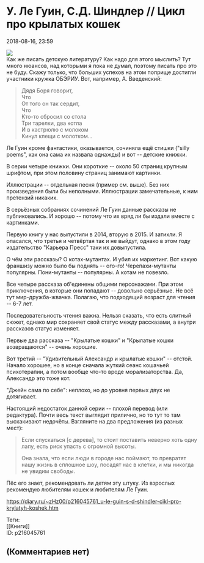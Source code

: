 У. Ле Гуин, С.Д. Шиндлер // Цикл про крылатых кошек
===================================================

  
2018-08-16, 23:59  
   
   [![](https://i.imgur.com/cZlDsGll.jpg)](https://i.imgur.com/cZlDsGl.jpg)     
 Как же писать детскую литературу? Как надо для этого мыслить? Тут много нюансов, над которыми я пока не думал, поэтому писать про это не буду. Скажу только, что больших успехов на этом поприще достигли участники кружка ОБЭРИУ. Вот, например, А. Введенский:   
   
 
>  Дядя Боря говорит,   
>  Что   
>  От того он так сердит,   
>  Что   
>  Кто-то сбросил со стола   
>  Три тарелки, два котла   
>  И в кастрюлю с молоком   
>  Кинул клещи с молотком... 

   
 Ле Гуин кроме фантастики, оказывается, сочиняла ещё стишки ("silly poems", как она сама их назвала однажды) и вот -- детские книжки.   
   
 В серии четыре книжки. Они короткие -- около 50 страниц крупным шрифтом, при этом половину страниц занимают картинки.   
   
 Иллюстрации -- отдельная песня (пример см. выше). Без них произведения были бы неполными. Иллюстрации замечательные, к ним претензий никаких.   
   
 В серьёзных собраниях сочинений Ле Гуин данные рассказы не публиковались. И хорошо -- потому что их вряд ли бы издали вместе с картинками.   
   
 Первую книгу у нас выпустили в 2014, вторую в 2015. И затихли. Я опасался, что третья и четвёртая так и не выйдут, однако в этом году издательство "Карьера Пресс" таки их довыпустила.   
   
 О чём эти рассказы? О котах-мутантах. И убил их маркетинг. Вот какую франшизу можно было бы поднять -- ого-го! Черепахи-мутанты популярны. Пони-мутанты -- популярны. А котам не повезло.   
   
 Все четыре рассказа об'единены общими персонажами. При этом приключения, в которые они попадают -- довольно серьёзные. Не всё тут мир-дружба-жвачка. Полагаю, что подходящий возраст для чтения -- 6-7 лет.   
   
 Последовательность чтения важна. Нельзя сказать, что есть слитный сюжет, однако мир сохраняет свой статус между рассказами, а внутри рассказов статус изменяет.   
   
 Первые два рассказа -- "Крылатые кошки" и "Крылатые кошки возвращаются" -- очень хорошие.   
   
 Вот третий -- "Удивительный Александр и крылатые кошки" -- отстой. Начало хорошее, но в конце сначала жуткий сеанс кошачьей психотерапии, а потом вообще что-то вроде морализаторства. Да, Александр это тоже кот.   
   
 "Джейн сама по себе": неплохо, но до уровня первых двух не дотягивает.   
   
 Настоящий недостаток данной серии -- плохой перевод (или редактура). Почти весь текст выглядит прилично, но то тут то там выскакивают недочёты. Взгляните на два предложения (из разных мест):   
   
 
>  Если спускаться [с дерева], то стоит поставить неверно хоть одну лапу, есть риск упасть с огромной высоты.   
>    
>  Она знала, что если люди в городе нас поймают, то превратят нашу жизнь в сплошное шоу, посадят нас в клетки, и мы никогда не увидим свободы. 

   
   
 Пёс его знает, рекомендовать ли детям эту штуку. Из взрослых рекомендую любителям кошек и любителям Ле Гуин.   
  
<https://diary.ru/~zHz00/p216045761_u-le-guin-s-d-shindler-cikl-pro-krylatyh-koshek.htm>  
  
Теги:  
[[Книги]]  
ID: p216045761  


(Комментариев нет)
------------------
